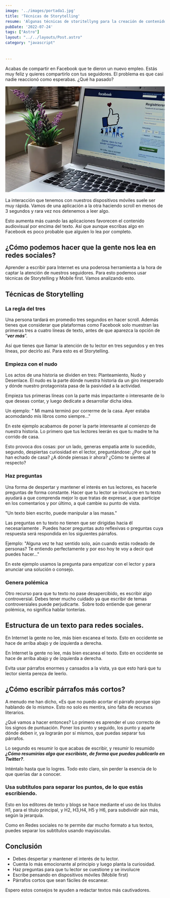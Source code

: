 ```yaml
---
image: '../images/portada1.jpg'
title: 'Técnicas de Storytelling'
resume: 'Algunas técnicas de storitellyng para la creación de contenido'
pubDate: '2022-07-24'
tags: ["Astro"]
layout: "../../layouts/Post.astro"
category: "javascript"


---
```

Acabas de compartir en Facebook que te dieron un nuevo empleo. Estás muy feliz y quieres compartirlo con tus seguidores. El problema es que casi nadie reaccionó como esperabas. ¿Qué ha pasado?

![Alt text](../../../public/images/portada_storytelling.png)

La interacción que tenemos con nuestros dispositivos móviles suele ser muy rápida. Vamos de una aplicación a la otra haciendo scroll en menos de 3 segundos y rara vez nos detenemos a leer algo.

Esto aumenta más cuando las aplicaciones favorecen el contenido audiovisual por encima del texto. Así que aunque escribas algo en Facebook es poco probable que alguien lo lea por completo.

## ¿Cómo podemos hacer que la gente nos lea en redes sociales?

Aprender a escribir para Internet es una poderosa herramienta a la hora de captar la atención de nuestros seguidores. Para esto podemos usar técnicas de Storytelling y Mobile first. Vamos analizando esto.

## Técnicas de Storytelling

### La regla del tres

Una persona tardará en promedio tres segundos en hacer scroll. Además tienes que considerar que plataformas como Facebook solo muestran las primeras tres a cuatro líneas de texto, antes de que aparezca la opción de “***ver más***”.

Así que tienes que llamar la atención de tu lector en tres segundos y en tres líneas, por decirlo así. Para esto es el Storytelling.

### Empieza con el nudo

Los actos de una historia se dividen en tres: Planteamiento, Nudo y Desenlace. El nudo es la parte dónde nuestra historia da un giro inesperado y dónde nuestro protagonista pasa de la pasividad a la actividad.

Empieza tus primeras líneas con la parte más impactante o interesante de lo que deseas contar, y luego dedícate a desarrollar dicha idea.


Un ejemplo: " Mi mamá terminó por correrme de la casa. Ayer estaba acomodando mis libros como siempre…"


En este ejemplo acabamos de poner la parte interesante al comienzo de nuestra historia. Lo primero que tus lectores leerán es que tu madre te ha corrido de casa.

Esto provoca dos cosas: por un lado, generas empatía ante lo sucedido, segundo, despiertas curiosidad en el lector, preguntándose: ¿Por qué te han echado de casa? ¿A dónde piensas ir ahora? ¿Cómo te sientes al respecto?

### Haz preguntas

Una forma de despertar y mantener el interés en tus lectores, es hacerle preguntas de forma constante. Hacer que tu lector se involucre en tu texto ayudará a que comprenda mejor lo que tratas de expresar, a que participe en los comentarios y por último, a qué cambie su punto de vista.


"Un texto bien escrito, puede manipular a las masas."

Las preguntas en tu texto no tienen que ser dirigidas hacia él necesariamente . Puedes hacer preguntas auto reflexivas o preguntas cuya respuesta será respondida en los siguientes párrafos.

Ejemplo: "Alguna vez te haz sentido solo, aún cuando estás rodeado de personas? Te entiendo perfectamente y por eso hoy te voy a decir qué puedes hacer…"

En este ejemplo usamos la pregunta para empatizar con el lector y para anunciar una solución o consejo.

### Genera polémica

Otro recurso para que tu texto no pase desapercibido, es escribir algo controversial. Debes tener mucho cuidado ya que escribir de temas controversiales puede perjudicarte. 
Sobre todo entiende que generar polémica, no significa hablar tonterías.

## Estructura de un texto para redes sociales.

En Internet la gente no lee, más bien escanea el texto. Esto en occidente se hace de arriba abajo y de izquierda a derecha.

En Internet la gente no lee, más bien escanea el texto. Esto en occidente se hace de arriba abajo y de izquierda a derecha.

Evita usar párrafos enormes y cansados a la vista, ya que esto hará que tu lector sienta pereza de leerlo.

## ¿Cómo escribir párrafos más cortos?

A menudo me han dicho, «Es que no puedo acortar el párrafo porque sigo hablando de lo mismo». Esto no solo es mentira, sino falta de recursos literarios.

¿Qué vamos a hacer entonces? Lo primero es aprender el uso correcto de los signos de puntuación. Poner los punto y seguido, los punto y aparte dónde deben ir, ya lograrán por sí mismos, que puedas separar tus párrafos.

Lo segundo es resumir lo que acabas de escribir, y resumir lo resumido ***¿Cómo resumirías algo que escribiste, de forma que puedas publicarlo en Twitter?***.

Inténtalo hasta que lo logres. Todo esto claro, sin perder la esencia de lo que querías dar a conocer.

### Usa subtítulos para separar los puntos, de lo que estás escribiendo.

Esto en los editores de texto y blogs se hace mediante el uso de los títulos H1, para el título principal, y H2, H3,H4, H5 y H6, para subdividir aún más, según la jerarquía.

Como en Redes sociales no te permite dar mucho formato a tus textos, puedes separar los subtítulos usando mayúsculas.

## Conclusión

+ Debes despertar y mantener el interés de tu lector.
+ Cuenta lo más emocionante al principio y luego planta la curiosidad.
+ Haz preguntas para que tu lector se cuestione y se involucre
+ Escribe pensando en dispositivos móviles (Mobile first)
+ Párrafos cortos que sean fáciles de escanear.


Espero estos consejos te ayuden a redactar textos más cautivadores.
